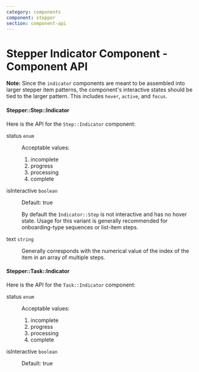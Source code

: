 ```yaml
---
category: components
component: stepper
section: component-api
---
```


# Stepper Indicator Component - Component API

**Note:** Since the `indicator` components are meant to be assembled into larger stepper item patterns, the component's interactive states should be tied to the larger pattern. This includes `hover`, `active`, and `focus`.

#### Stepper::Step::Indicator

Here is the API for the `Step::Indicator` component:

<dl class="dummy-component-props" aria-labelledby="component-api-stepper-indicator"><dt>status <code>enum</code></dt><dd><p>Acceptable values:</p><ol><li class="default">incomplete</li><li>progress</li><li>processing</li><li>complete</li></ol></dd><dt>isInteractive <code>boolean</code></dt><dd><p>Default: <span class="default">true</span></p><p>By default the <code class="dummy-code">Indicator::Step</code> is not interactive and has no hover state. Usage for this variant is generally recommended for onboarding-type sequences or list-item steps.</p></dd><dt>text <code>string</code></dt><dd><p>Generally corresponds with the numerical value of the index of the item in an array of multiple steps.</p></dd></dl>

#### Stepper::Task::Indicator

Here is the API for the `Task::Indicator` component:

<dl class="dummy-component-props" aria-labelledby="component-api-stepper-indicator"><dt>status <code>enum</code></dt><dd><p>Acceptable values:</p><ol><li class="default">incomplete</li><li>progress</li><li>processing</li><li>complete</li></ol></dd><dt>isInteractive <code>boolean</code></dt><dd><p>Default: <span class="default">true</span></p></dd></dl>